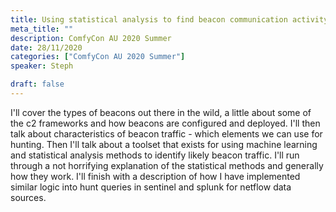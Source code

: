 ```yaml
---
title: Using statistical analysis to find beacon communication activity
meta_title: ""
description: ComfyCon AU 2020 Summer
date: 28/11/2020
categories: ["ComfyCon AU 2020 Summer"]
speaker: Steph

draft: false
---
```

I'll cover the types of beacons out there in the wild, a little about some of the c2 frameworks and how beacons are configured and deployed. I'll then talk about characteristics of beacon traffic - which elements we can use for hunting. Then I'll talk about a toolset that exists for using machine learning and statistical analysis methods to identify likely beacon traffic. I'll run through a not horrifying explanation of the statistical methods and generally how they work. I'll finish with a description of how I have implemented similar logic into hunt queries in sentinel and splunk for netflow data sources.

